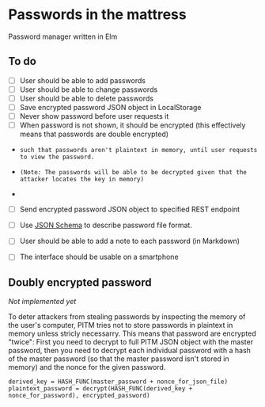 Passwords in the mattress
=========================
Password manager written in Elm

To do
-----
- [ ] User should be able to add passwords
- [ ] User should be able to change passwords
- [ ] User should be able to delete passwords
- [ ] Save encrypted password JSON object in LocalStorage
- [ ] Never show password before user requests it
- [ ] When password is not shown, it should be encrypted (this effectively means that passwords are double encrypted)
-     such that passwords aren't plaintext in memory, until user requests to view the password.  
-     (Note: The passwords will be able to be decrypted given that the attacker locates the key in memory)
-     
- [ ] Send encrypted password JSON object to specified REST endpoint
- [ ] Use [JSON Schema](http://json-schema.org/) to describe password file format.
- [ ] User should be able to add a note to each password (in Markdown)
- [ ] The interface should be usable on a smartphone


Doubly encrypted password
-------------------------
_Not implemented yet_

To deter attackers from stealing passwords by inspecting the memory of the user's computer,
PITM tries not to store passwords in plaintext in memory unless stricly necessarry.
This means that password are encrypted "twice": First you need to decrypt to full PITM JSON object
with the master password, then you need to decrypt each individual password with a hash of the
master password (so that the master password isn't stored in memory) and the nonce for the given
password.

    derived_key = HASH_FUNC(master_password + nonce_for_json_file)
    plaintext_password = decrypt(HASH_FUNC(derived_key + nonce_for_password), encrypted_password)

